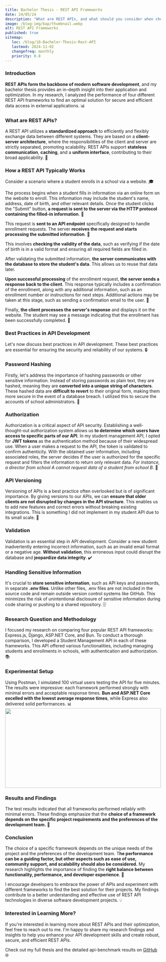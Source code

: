 ```yaml
---
title: Bachelor Thesis - REST API Frameworks
date: 24/05/24
description: "What are REST APIs, and what should you consider when choosing a framework?"
image: /blog-img/bap/thumbnail.webp
alt: REST API Frameworks
published: true
sitemap:
   loc: /blog/10-Bachelor-Thesis-Rest-API
   lastmod: 2024-11-02
   changefreq: monthly
   priority: 0.8    
---
```


### Introduction
**REST APIs form the backbone of modern software development**, and my bachelor thesis provides an in-depth insight into their application and optimization. In my research, I analyzed the performance of four different REST API frameworks to find an optimal solution for secure and efficient data access in external applications. 📊

### What are REST APIs?
A REST API utilizes a **standardized approach** to efficiently and flexibly exchange data between different systems. They are based on a **client-server architecture**, where the responsibilities of the client and server are strictly separated, promoting scalability. REST APIs support **stateless communication**, **caching**, and a **uniform interface**, contributing to their broad applicability. 🔄

### How a REST API Typically Works
Consider a scenario where a student enrolls in a school via a website. 🎓

The process begins when a student fills in information via an online form on the website to enroll. This information may include the student's name, address, date of birth, and other relevant details. Once the student clicks the "Submit" button, **a request is sent to the server via the HTTP protocol containing the filled-in information**. 📝

This request is **sent to an API endpoint** specifically designed to handle enrollment requests. The server **receives the request and starts processing the submitted information**. 🔄

This involves **checking the validity of the data**, such as verifying if the date of birth is in a valid format and ensuring all required fields are filled in. 

After validating the submitted information, **the server communicates with the database to store the student's data**. This allows us to reuse that data later. 

**Upon successful processing** of the enrollment request, **the server sends a response back to the client**. This response typically includes a confirmation of the enrollment, along with any additional information, such as an enrollment number or instructions for next steps. Additional actions may be taken at this stage, such as sending a confirmation email to the user. 📨

Finally, **the client processes the server's response** and displays it on the website. The student may see a message indicating that the enrollment has been successfully completed. 🎉

### Best Practices in API Development
Let's now discuss best practices in API development. These best practices are essential for ensuring the security and reliability of our systems. 🔒

### Password Hashing
Firstly, let's address the importance of hashing passwords or other sensitive information. Instead of storing passwords as plain text, they are hashed, meaning they are **converted into a unique string of characters**. These hashed data are **difficult to revert** to their original form, making them more secure in the event of a database breach. I utilized this to secure the accounts of school administrators. 🔐

### Authorization
Authorization is a critical aspect of API security. Establishing a well-thought-out authorization system allows us **to determine which users have access to specific parts of our API**. In my student management API, I opted for **JWT tokens** as the authentication method because of their widespread use. When a user makes a request to the API, the token is validated to confirm authenticity. With the obtained user information, including associated roles, the server decides if the user is authorized for the specific request and filters the information to return only relevant data. *For instance, a director from school A cannot request data of a student from school B.* 🔑

### API Versioning
Versioning of APIs is a best practice often overlooked but is of significant importance. By giving versions to our APIs, we can **ensure that older clients are not disrupted by changes in the API structure**. This enables us to add new features and correct errors without breaking existing integrations. This is something I did not implement in my student API due to its small scale. 🔄

### Validation
Validation is an essential step in API development. Consider a new student inadvertently entering incorrect information, such as an invalid email format or a negative age. **Without validation**, this erroneous input could disrupt the database and **jeopardize data integrity**. ✔️

### Handling Sensitive Information
It's crucial to **store sensitive information**, such as API keys and passwords, in separate **.env files**. Unlike other files, .env files are not included in the source code and remain outside version control systems like GitHub. This minimizes the risk of unintentional disclosure of sensitive information during code sharing or pushing to a shared repository. 🗄️

### Research Question and Methodology
I focused my research on comparing four popular REST API frameworks: Express.js, Django, ASP.NET Core, and Bun. To conduct a thorough comparison, I developed a Student Management API in each of these frameworks. This API offered various functionalities, including managing students and enrollments in schools, with authentication and authorization. 📚

### Experimental Setup
Using Postman, I simulated 100 virtual users testing the API for five minutes. The results were impressive: each framework performed strongly with minimal errors and acceptable response times. **Bun and ASP.NET Core excelled with the lowest average response times**, while Express also delivered solid performances. 📊
<img src="/blog-img/bap/benchmark.webp" style="object-fit: contain; height: 16rem; width: 100%" />


### Results and Findings
The test results indicated that all frameworks performed reliably with minimal errors.  These findings emphasize that the **choice of a framework depends on the specific project requirements and the preferences of the development team.** 🧠

### Conclusion
The choice of a specific framework depends on the unique needs of the project and the preferences of the development team. T**he performance can be a guiding factor, but other aspects such as ease of use, community support, and scalability should also be considered.** My research highlights the importance of finding the **right balance between functionality, performance, and developer experience**. 🏁

I encourage developers to embrace the power of APIs and experiment with different frameworks to find the best solution for their projects. My findings contribute to a better understanding and effective use of REST API technologies in diverse software development projects. 💡

### Interested in Learning More?
If you're interested in learning more about REST APIs and their optimization, feel free to reach out to me. I'm happy to share my research findings and insights to help you enhance your API development skills and create robust, secure, and efficient REST APIs.

Check out my full thesis and the detailed api-benchmark results on [GitHub](https://github.com/LukasOlivier/bap-rest-api/tree/97ecf1d7221fcf872d776d1d53c6c763d3388c01/documentation) 🌐
